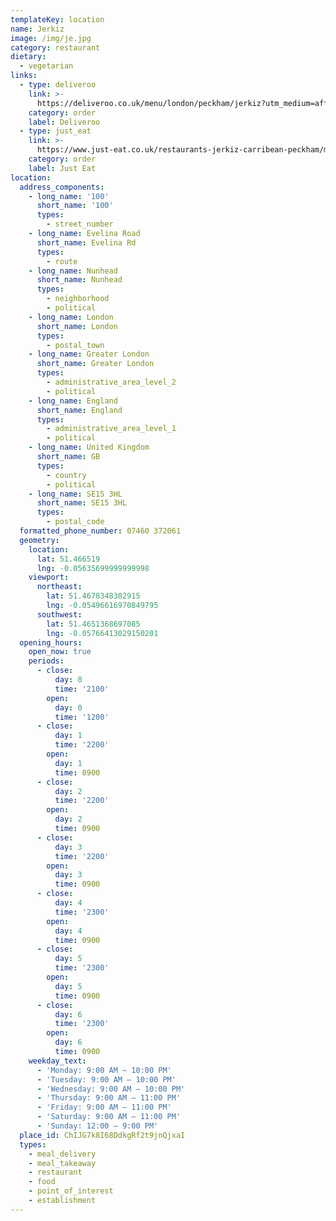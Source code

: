 ```yaml
---
templateKey: location
name: Jerkiz
image: /img/je.jpg
category: restaurant
dietary:
  - vegetarian
links:
  - type: deliveroo
    link: >-
      https://deliveroo.co.uk/menu/london/peckham/jerkiz?utm_medium=affiliate&utm_source=google_maps_link
    category: order
    label: Deliveroo
  - type: just_eat
    link: >-
      https://www.just-eat.co.uk/restaurants-jerkiz-carribean-peckham/menu?utm_source=google&utm_medium=organic&utm_campaign=orderaction
    category: order
    label: Just Eat
location:
  address_components:
    - long_name: '100'
      short_name: '100'
      types:
        - street_number
    - long_name: Evelina Road
      short_name: Evelina Rd
      types:
        - route
    - long_name: Nunhead
      short_name: Nunhead
      types:
        - neighborhood
        - political
    - long_name: London
      short_name: London
      types:
        - postal_town
    - long_name: Greater London
      short_name: Greater London
      types:
        - administrative_area_level_2
        - political
    - long_name: England
      short_name: England
      types:
        - administrative_area_level_1
        - political
    - long_name: United Kingdom
      short_name: GB
      types:
        - country
        - political
    - long_name: SE15 3HL
      short_name: SE15 3HL
      types:
        - postal_code
  formatted_phone_number: 07460 372061
  geometry:
    location:
      lat: 51.466519
      lng: -0.05635699999999998
    viewport:
      northeast:
        lat: 51.4678348302915
        lng: -0.05496616970849795
      southwest:
        lat: 51.4651368697085
        lng: -0.05766413029150201
  opening_hours:
    open_now: true
    periods:
      - close:
          day: 0
          time: '2100'
        open:
          day: 0
          time: '1200'
      - close:
          day: 1
          time: '2200'
        open:
          day: 1
          time: 0900
      - close:
          day: 2
          time: '2200'
        open:
          day: 2
          time: 0900
      - close:
          day: 3
          time: '2200'
        open:
          day: 3
          time: 0900
      - close:
          day: 4
          time: '2300'
        open:
          day: 4
          time: 0900
      - close:
          day: 5
          time: '2300'
        open:
          day: 5
          time: 0900
      - close:
          day: 6
          time: '2300'
        open:
          day: 6
          time: 0900
    weekday_text:
      - 'Monday: 9:00 AM – 10:00 PM'
      - 'Tuesday: 9:00 AM – 10:00 PM'
      - 'Wednesday: 9:00 AM – 10:00 PM'
      - 'Thursday: 9:00 AM – 11:00 PM'
      - 'Friday: 9:00 AM – 11:00 PM'
      - 'Saturday: 9:00 AM – 11:00 PM'
      - 'Sunday: 12:00 – 9:00 PM'
  place_id: ChIJG7k8I68DdkgRf2t9jnQjxaI
  types:
    - meal_delivery
    - meal_takeaway
    - restaurant
    - food
    - point_of_interest
    - establishment
---
```

